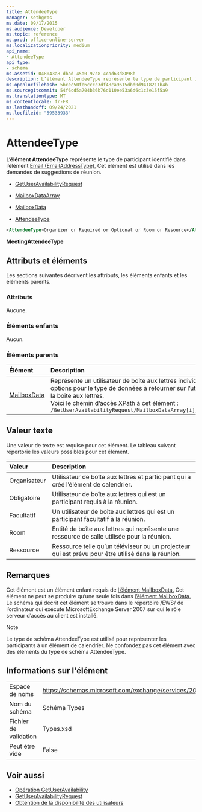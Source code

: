 ```yaml
---
title: AttendeeType
manager: sethgros
ms.date: 09/17/2015
ms.audience: Developer
ms.topic: reference
ms.prod: office-online-server
ms.localizationpriority: medium
api_name:
- AttendeeType
api_type:
- schema
ms.assetid: 048043a8-dbad-45a0-97c8-4cad63d8898b
description: L’élément AttendeeType représente le type de participant identifié dans l’élément Email (EmailAddressType). Cet élément est utilisé dans les demandes de suggestions de réunion.
ms.openlocfilehash: 5bcec50fe6cccc3df48ca9615dbd0d9418211b4b
ms.sourcegitcommit: 54f6cd5a704b36b76d110ee53a6d6c1c3e15f5a9
ms.translationtype: MT
ms.contentlocale: fr-FR
ms.lasthandoff: 09/24/2021
ms.locfileid: "59533933"
---
```

# <a name="attendeetype"></a>AttendeeType

**L’élément AttendeeType** représente le type de participant identifié dans l’élément [Email (EmailAddressType).](email-emailaddresstype.md) Cet élément est utilisé dans les demandes de suggestions de réunion. 
  
- [GetUserAvailabilityRequest](getuseravailabilityrequest.md)
  
- [MailboxDataArray](mailboxdataarray.md)
  
- [MailboxData](mailboxdata.md)
  
- [AttendeeType](attendeetype.md)
  
```xml
<AttendeeType>Organizer or Required or Optional or Room or Resource</AttendeeType>
```

 **MeetingAttendeeType**
## <a name="attributes-and-elements"></a>Attributs et éléments

Les sections suivantes décrivent les attributs, les éléments enfants et les éléments parents.
  
### <a name="attributes"></a>Attributs

Aucune.
  
### <a name="child-elements"></a>Éléments enfants

Aucun.
  
### <a name="parent-elements"></a>Éléments parents

|**Élément**|**Description**|
|:-----|:-----|
|[MailboxData](mailboxdata.md) <br/> |Représente un utilisateur de boîte aux lettres individuel et des options pour le type de données à retourner sur l’utilisateur de la boîte aux lettres.  <br/> Voici le chemin d’accès XPath à cet élément :  <br/>  `/GetUserAvailabilityRequest/MailboxDataArray[i]/MailboxData` <br/> |
   
## <a name="text-value"></a>Valeur texte

Une valeur de texte est requise pour cet élément. Le tableau suivant répertorie les valeurs possibles pour cet élément.
  
|**Valeur**|**Description**|
|:-----|:-----|
|Organisateur  <br/> |Utilisateur de boîte aux lettres et participant qui a créé l’élément de calendrier.  <br/> |
|Obligatoire  <br/> |Utilisateur de boîte aux lettres qui est un participant requis à la réunion.  <br/> |
|Facultatif  <br/> |Un utilisateur de boîte aux lettres qui est un participant facultatif à la réunion.  <br/> |
|Room  <br/> |Entité de boîte aux lettres qui représente une ressource de salle utilisée pour la réunion.  <br/> |
|Ressource  <br/> |Ressource telle qu’un téléviseur ou un projecteur qui est prévu pour être utilisé dans la réunion.  <br/> |
   
## <a name="remarks"></a>Remarques

Cet élément est un élément enfant requis de [l’élément MailboxData.](mailboxdata.md) Cet élément ne peut se produire qu’une seule fois dans [l’élément MailboxData.](mailboxdata.md) Le schéma qui décrit cet élément se trouve dans le répertoire /EWS/ de l’ordinateur qui exécute MicrosoftExchange Server 2007 sur qui le rôle serveur d’accès au client est installé. 
  
> [!NOTE]
> Le type de schéma AttendeeType est utilisé pour représenter les participants à un élément de calendrier. Ne confondez pas cet élément avec des éléments du type de schéma AttendeeType. 
  
## <a name="element-information"></a>Informations sur l'élément

|||
|:-----|:-----|
|Espace de noms  <br/> |https://schemas.microsoft.com/exchange/services/2006/types  <br/> |
|Nom du schéma  <br/> |Schéma Types  <br/> |
|Fichier de validation  <br/> |Types.xsd  <br/> |
|Peut être vide  <br/> |False  <br/> |
   
## <a name="see-also"></a>Voir aussi

- [Opération GetUserAvailability](getuseravailability-operation.md)
- [GetUserAvailabilityRequest](getuseravailabilityrequest.md)
- [Obtention de la disponibilité des utilisateurs](https://msdn.microsoft.com/library/d4133fcb-9b0f-4e6b-aadf-a389da83516a%28Office.15%29.aspx)

